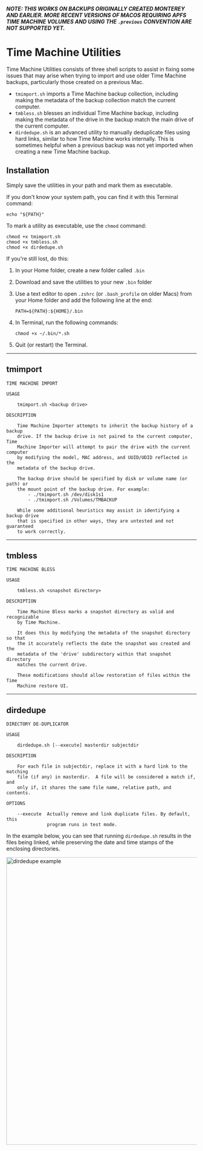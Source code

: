 ***NOTE: THIS WORKS ON BACKUPS ORIGINALLY CREATED MONTEREY AND EARLIER. MORE RECENT VERSIONS OF MACOS REQUIRING APFS TIME MACHINE VOLUMES AND USING THE `.previous` CONVENTION ARE NOT SUPPORTED YET.***


**Time Machine Utilities**
==========================

Time Machine Utilities consists of three shell scripts to assist in fixing some issues that may arise when trying to import and use older Time Machine backups, particularly those created on a previous Mac.

- `tmimport.sh` imports a Time Machine backup collection, including making the metadata of the backup collection match the current computer.
- `tmbless.sh` blesses an individual Time Machine backup, including making the metadata of the drive in the backup match the main drive of the current computer.
- `dirdedupe.sh` is an advanced utility to manually deduplicate files using hard links, similar to how Time Machine works internally. This is sometimes helpful when a previous backup was not yet imported when creating a new Time Machine backup.

**Installation**
----------------
Simply save the utilities in your path and mark them as executable.

If you don't know your system path, you can find it with this Terminal command:

    echo "${PATH}"

To mark a utility as executable, use the `chmod` command:

    chmod +x tmimport.sh
    chmod +x tmbless.sh
    chmod +x dirdedupe.sh

If you're still lost, do this:
  1. In your Home folder, create a new folder called `.bin`
  2. Download and save the utilities to your new `.bin` folder
  3. Use a text editor to open `.zshrc` (or `.bash_profile` on older Macs)
     from your Home folder and add the following line at the end:

     `PATH=${PATH}:${HOME}/.bin`

  4. In Terminal, run the following commands:

     `chmod +x ~/.bin/*.sh`

  5. Quit (or restart) the Terminal.
   
______________________________________________________________________________


**tmimport**
------------
    TIME MACHINE IMPORT

    USAGE
    
        tmimport.sh <backup drive>
    
    DESCRIPTION
    
        Time Machine Importer attempts to inherit the backup history of a backup
        drive. If the backup drive is not paired to the current computer, Time
        Machine Importer will attempt to pair the drive with the current computer
        by modifying the model, MAC address, and UUID/UDID reflected in the
        metadata of the backup drive.

        The backup drive should be specified by disk or volume name (or path) or
        the mount point of the backup drive. For example:
            - ./tmimport.sh /dev/disk1s1
            - ./tmimport.sh /Volumes/TMBACKUP

        While some additional heuristics may assist in identifying a backup drive
        that is specified in other ways, they are untested and not guaranteed
        to work correctly.
______________________________________________________________________________


**tmbless**
------------
    TIME MACHINE BLESS
    
    USAGE
    
        tmbless.sh <snapshot directory>
    
    DESCRIPTION
    
        Time Machine Bless marks a snapshot directory as valid and recognizable
        by Time Machine.

        It does this by modifying the metadata of the snapshot directory so that
        the it accurately reflects the date the snapshot was created and the
        metadata of the 'drive' subdirectory within that snapshot directory
        matches the current drive.

        These modifications should allow restoration of files within the Time
        Machine restore UI. 
______________________________________________________________________________


**dirdedupe**
-------------
    DIRECTORY DE-DUPLICATOR

    USAGE
    
        dirdedupe.sh [--execute] masterdir subjectdir

    DESCRIPTION
    
        For each file in subjectdir, replace it with a hard link to the matching
        file (if any) in masterdir.  A file will be considered a match if, and
        only if, it shares the same file name, relative path, and contents.

    OPTIONS

        --execute  Actually remove and link duplicate files. By default, this 
                   program runs in test mode. 

In the example below, you can see that running `dirdedupe.sh` results in the files being linked, while preserving the date and time stamps of the enclosing directories.

<img width="761" alt="dirdedupe example" src="https://github.com/torstenvl/tmutils/assets/19603155/f5a9166a-2058-4eb7-ab30-0ac64b6bdfbd">
